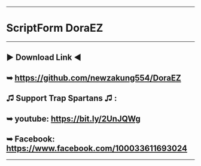 -------------------
# ScriptForm DoraEZ 
-------------------
▶ Download Link ◀
-------------------
➥ https://github.com/newzakung554/DoraEZ
-------------------
♫ Support Trap Spartans ♫ :
-------------------
➥ youtube: https://bit.ly/2UnJQWg
-------------------
➥ Facebook: https://www.facebook.com/100033611693024
 -------------------
 -------------------
